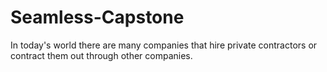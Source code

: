 # Seamless-Capstone

In today's world there are many companies that hire private contractors or contract them out through other companies. 
